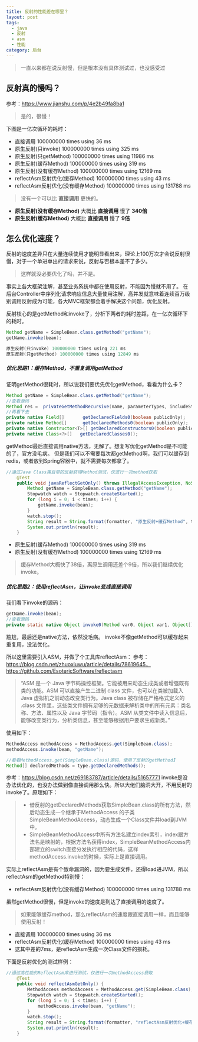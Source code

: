 ```yaml
---
title: 反射的性能差在哪里？
layout: post
tags:
  - java
  - 反射
  - asm
  - 性能
category: 后台
---
```

> 一直以来都在说反射慢，但是根本没有具体测试过，也没感受过

## 反射真的慢吗？ 
参考：https://www.jianshu.com/p/4e2b49fa8ba1
> 是的，很慢！

下图是一亿次循环的耗时：
* 直接调用 100000000 times using 36 ms
* 原生反射(只invoke) 100000000 times using 325 ms
* 原生反射(只getMethod) 100000000 times using 11986 ms
* 原生反射(缓存Method) 100000000 times using 319 ms
* 原生反射(没有缓存Method) 100000000 times using 12169 ms
* reflectAsm反射优化(缓存Method) 100000000 times using 43 ms
* reflectAsm反射优化(没有缓存Method)  100000000 times using 131788 ms

> 没有一个可以比 **直接调用** 更快的。
* **原生反射(没有缓存Method)** 大概比 **直接调用** 慢了 **340倍**
* **原生反射(缓存Method)** 大概比 **直接调用** 慢了 **9倍**

## 怎么优化速度？

反射的速度差异只在大量连续使用才能明显看出来，理论上100万次才会说反射很慢，对于一个单进单出的请求来说，反射与否根本差不了多少。

> 这样就没必要优化了吗，并不是。

事实上各大框架注解，甚至业务系统中都在使用反射，不能因为慢就不用了。
在后台Controller中序列化请求响应信息大量使用注解，高并发就意味着连续百万级别调用反射成为可能，各大MVC框架都会着手解决这个问题，优化反射。

反射核心的是getMethod和invoke了，分析下两者的耗时差距，在一亿次循环下的耗时。
```java
Method getName = SimpleBean.class.getMethod("getName");
getName.invoke(bean);

原生反射(只invoke) 100000000 times using 221 ms
原生反射(只getMethod) 100000000 times using 12849 ms
```
##### 优化思路1：缓存Method，不重复调用getMethod

证明getMethod很耗时，所以说我们要优先优化getMethod，看看为什么卡？
```java
Method getName = SimpleBean.class.getMethod("getName");
//查看源码
Method res =  privateGetMethodRecursive(name, parameterTypes, includeStaticMethods, interfaceCandidates);
//再看下去
private native Field[]       getDeclaredFields0(boolean publicOnly);
private native Method[]      getDeclaredMethods0(boolean publicOnly);
private native Constructor<T>[] getDeclaredConstructors0(boolean publicOnly);
private native Class<?>[]   getDeclaredClasses0();
```
getMethod最后直接调用native方法，无解了。想复写优化getMethod是不可能的了，官方没毛病。
但是我们可以不需要每次都getMethod啊，我们可以缓存到redis，或者放到Spring容器中，就不需要每次都拿了。
```java
//通过Java Class类自带的反射获得Method测试，仅进行一次method获取
    @Test
    public void javaReflectGetOnly() throws IllegalAccessException, NoSuchMethodException, InvocationTargetException {
        Method getName = SimpleBean.class.getMethod("getName");
        Stopwatch watch = Stopwatch.createStarted();
        for (long i = 0; i < times; i++) {
            getName.invoke(bean);
        }
        watch.stop();
        String result = String.format(formatter, "原生反射+缓存Method", times, watch.elapsed(TimeUnit.MILLISECONDS));
        System.out.println(result);
    }
```

* 原生反射(缓存Method) 100000000 times using 319 ms
* 原生反射(没有缓存Method) 100000000 times using 12169 ms

> 缓存Method大概快了38倍，离原生调用还差个9倍，所以我们继续优化invoke。

##### 优化思路2：使用reflectAsm，让invoke变成直接调用
我们看下invoke的源码：
```java
getName.invoke(bean);
//查看源码
private static native Object invoke0(Method var0, Object var1, Object[] var2);
```
尴尬，最后还是native方法，依然没毛病。
invoke不像getMethod可以缓存起来重复用，没法优化。

所以这里需要引入ASM，并做了个工具库reflectAsm：
参考：https://blog.csdn.net/zhuoxiuwu/article/details/78619645，https://github.com/EsotericSoftware/reflectasm

>“ASM 是一个 Java 字节码操控框架。它能被用来动态生成类或者增强既有类的功能。ASM 可以直接产生二进制 class 文件，也可以在类被加载入 Java 虚拟机之前动态改变类行为。Java class 被存储在严格格式定义的 .class 文件里，这些类文件拥有足够的元数据来解析类中的所有元素：类名称、方法、属性以及 Java 字节码（指令）。ASM 从类文件中读入信息后，能够改变类行为，分析类信息，甚至能够根据用户要求生成新类。”

使用如下：
```java
MethodAccess methodAccess = MethodAccess.get(SimpleBean.class);
methodAccess.invoke(bean, "getName");

//看看MethodAccess.get(SimpleBean.class)源码，使用了反射的getMethod】
Method[] declaredMethods = type.getDeclaredMethods();
```
参考：https://blog.csdn.net/z69183787/article/details/51657771
invoke是没办法优化的，也没办法做到像直接调用那么快。所以大佬们脑洞大开，不用反射的invoke了。原理如下：
> * 借反射的getDeclaredMethods获取SimpleBean.class的所有方法，然后动态生成一个继承于MethodAccess 的子类SimpleBeanMethodAccess，动态生成一个Class文件并load到JVM中。
> * SimpleBeanMethodAccess中所有方法名建立index索引，index跟方法名是映射的，根据方法名获得index，SimpleBeanMethodAccess内部建立的switch直接分发执行相应的代码，这样methodAccess.invoke的时候，实际上是直接调用。

实际上reflectAsm是有个致命漏洞的，因为要生成文件，还得load进JVM，所以reflectAsm的getMethod特别慢：
* reflectAsm反射优化(没有缓存Method)  100000000 times using 131788 ms

虽然getMethod很慢，但是invoke的速度是到达了直接调用的速度了。

> 如果能够缓存method，那么reflectAsm的速度跟直接调用一样，而且能够使用反射！

* 直接调用 100000000 times using 36 ms
* reflectAsm反射优化(缓存Method) 100000000 times using 43 ms
* 这其中差的7ms，是reflectAsm生成一次Class文件的损耗。

下面是反射优化的测试样例：
```java
//通过高性能的ReflectAsm库进行测试，仅进行一次methodAccess获取
    @Test
    public void reflectAsmGetOnly() {
        MethodAccess methodAccess = MethodAccess.get(SimpleBean.class);
        Stopwatch watch = Stopwatch.createStarted();
        for (long i = 0; i < times; i++) {
            methodAccess.invoke(bean, "getName");
        }
        watch.stop();
        String result = String.format(formatter, "reflectAsm反射优化+缓存Method", times, watch.elapsed(TimeUnit.MILLISECONDS));
        System.out.println(result);
    }
```